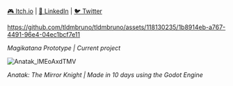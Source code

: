 [🎮 Itch.io](https://tldmbruno.itch.io) | [💼 LinkedIn](https://www.linkedin.com/in/tldmbruno/) | [🐦 Twitter](https://x.com/tldmbruno)

https://github.com/tldmbruno/tldmbruno/assets/118130235/1b8914eb-a767-4491-96e4-04ec1bcf7e11

*Magikatana Prototype | Current project*

![Anatak_lMEoAxdTMV](https://github.com/tldmbruno/tldmbruno/assets/118130235/650a4e5b-00e2-4513-82a3-289865676b55)

*Anatak: The Mirror Knight | Made in 10 days using the Godot Engine*
